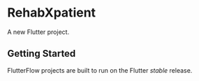 # RehabXpatient

A new Flutter project.

## Getting Started

FlutterFlow projects are built to run on the Flutter _stable_ release.
